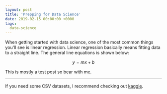 ```yaml
---
layout: post
title: 'Prepping for Data Science'
date: 2019-02-15 00:00:00 +0000
tags:
  data-science
---
```


When getting started with data science, one of the most common things you'll see is linear regression. Linear regression basically means fitting data to a straight line. The general line equations is shown below:

$$
	y = mx + b
$$

This is mostly a test post so bear with me. 

----

If you need some CSV datasets, I recommend checking out [kaggle](https://kagle.com).
